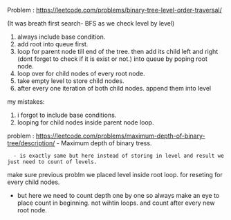 Problem : https://leetcode.com/problems/binary-tree-level-order-traversal/

(It was breath first search- BFS as we check level by level)
1. always include base condition.
2. add root into queue first.
3. loop for parent node till end of the tree. then add its child left and right (dont forget to check if it is exist or not.) into queue by poping root node.
4. loop over for child nodes of every root node.
5. take empty level to store child nodes.
6. after every one iteration of both child nodes. append them into level



my mistakes:

1. i forgot to include base conditions.
2. looping for child nodes inside parent node loop.


problem : https://leetcode.com/problems/maximum-depth-of-binary-tree/description/ - Maximum depth of binary tress.

      - is exactly same but here instead of storing in level and result we just need to count of levels. 

  make sure previous problm we placed level inside root loop. for reseting for every child nodes.

- but here we need to count depth one by one so always make an eye to place count in beginning. not wihtin loops. and count after every new root node.
